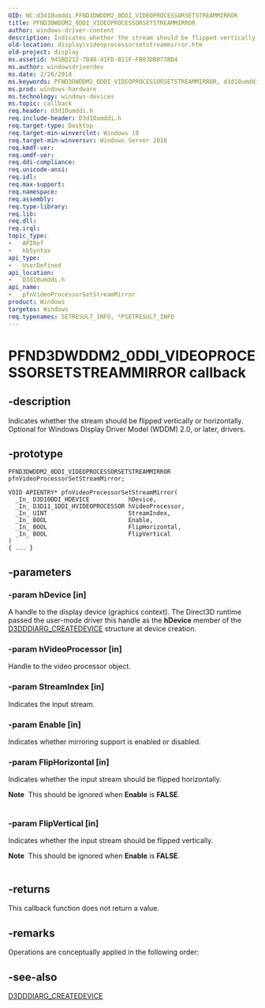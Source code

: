 ```yaml
---
UID: NC:d3d10umddi.PFND3DWDDM2_0DDI_VIDEOPROCESSORSETSTREAMMIRROR
title: PFND3DWDDM2_0DDI_VIDEOPROCESSORSETSTREAMMIRROR
author: windows-driver-content
description: Indicates whether the stream should be flipped vertically or horizontally. Optional for Windows Display Driver Model (WDDM) 2.0, or later, drivers.
old-location: display\videoprocessorsetstreammirror.htm
old-project: display
ms.assetid: 945BD212-7B48-41FD-B11F-FB03DB073BD4
ms.author: windowsdriverdev
ms.date: 2/26/2018
ms.keywords: PFND3DWDDM2_0DDI_VIDEOPROCESSORSETSTREAMMIRROR, d3d10umddi/pfnVideoProcessorSetStreamMirror, display.videoprocessorsetstreammirror, pfnVideoProcessorSetStreamMirror, pfnVideoProcessorSetStreamMirror callback function [Display Devices]
ms.prod: windows-hardware
ms.technology: windows-devices
ms.topic: callback
req.header: d3d10umddi.h
req.include-header: D3d10umddi.h
req.target-type: Desktop
req.target-min-winverclnt: Windows 10
req.target-min-winversvr: Windows Server 2016
req.kmdf-ver: 
req.umdf-ver: 
req.ddi-compliance: 
req.unicode-ansi: 
req.idl: 
req.max-support: 
req.namespace: 
req.assembly: 
req.type-library: 
req.lib: 
req.dll: 
req.irql: 
topic_type:
-	APIRef
-	kbSyntax
api_type:
-	UserDefined
api_location:
-	D3d10umddi.h
api_name:
-	pfnVideoProcessorSetStreamMirror
product: Windows
targetos: Windows
req.typenames: SETRESULT_INFO, *PSETRESULT_INFO
---
```


# PFND3DWDDM2_0DDI_VIDEOPROCESSORSETSTREAMMIRROR callback


## -description


Indicates whether the stream should be flipped vertically or horizontally. Optional for Windows Display Driver Model (WDDM) 2.0, or later, drivers.


## -prototype


````
PFND3DWDDM2_0DDI_VIDEOPROCESSORSETSTREAMMIRROR pfnVideoProcessorSetStreamMirror;

VOID APIENTRY* pfnVideoProcessorSetStreamMirror(
  _In_ D3D10DDI_HDEVICE           hDevice,
  _In_ D3D11_1DDI_HVIDEOPROCESSOR hVideoProcessor,
  _In_ UINT                       StreamIndex,
  _In_ BOOL                       Enable,
  _In_ BOOL                       FlipHorizontal,
  _In_ BOOL                       FlipVertical
)
{ ... }
````


## -parameters




### -param hDevice [in]

 A handle to the display device (graphics context). The Direct3D runtime passed the user-mode driver this handle as the <b>hDevice</b> member of the <a href="..\d3dumddi\ns-d3dumddi-_d3dddiarg_createdevice.md">D3DDDIARG_CREATEDEVICE</a> structure at device creation.


### -param hVideoProcessor [in]

Handle to the video processor object.


### -param StreamIndex [in]

Indicates the input stream.


### -param Enable [in]

Indicates whether mirroring support is enabled or disabled.


### -param FlipHorizontal [in]

Indicates whether the input stream should be flipped horizontally.



<div class="alert"><b>Note</b>  This should be ignored when <b>Enable</b> is <b>FALSE</b>.</div>
<div> </div>

### -param FlipVertical [in]

Indicates whether the input stream should be flipped vertically.



<div class="alert"><b>Note</b>  This should be ignored when <b>Enable</b> is <b>FALSE</b>.
</div>
<div> </div>

## -returns



This callback function does not return a value.




## -remarks



Operations are conceptually applied in the following order:




## -see-also

<a href="..\d3dumddi\ns-d3dumddi-_d3dddiarg_createdevice.md">D3DDDIARG_CREATEDEVICE</a>



 

 


